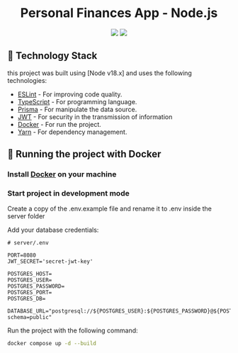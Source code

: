 <h1 align="center">Personal Finances App - Node.js</h1>

<p align="center">
  <img src="https://img.shields.io/static/v1?label=node&message=18.12.0&color=7159c1&style=plastic" />     
  <img src="https://img.shields.io/static/v1?label=license&message=MIT&color=00e200&style=plastic" />
</p>

## :wrench: Technology Stack

this project was built using [Node v18.x] and uses the following technologies:

- [ESLint](https://eslint.org/) - For improving code quality.
- [TypeScript](https://www.typescriptlang.org/) - For programming language.
- [Prisma](https://www.prisma.io/) - For manipulate the data source.
- [JWT](https://jwt.io/) - For security in the transmission of information
- [Docker](https://www.docker.com/) - For run the project.
- [Yarn](https://yarnpkg.com/) - For dependency management.

## :rocket: Running the project with Docker

### Install [Docker](https://docs.docker.com/get-docker/) on your machine

### Start project in development mode

Create a copy of the .env.example file and rename it to .env inside the server folder

Add your database credentials:
```
# server/.env

PORT=8080
JWT_SECRET='secret-jwt-key'

POSTGRES_HOST=
POSTGRES_USER=
POSTGRES_PASSWORD=
POSTGRES_PORT=
POSTGRES_DB=

DATABASE_URL="postgresql://${POSTGRES_USER}:${POSTGRES_PASSWORD}@${POSTGRES_HOST}:${POSTGRES_PORT}/${POSTGRES_DB}?schema=public"

```

Run the project with the following command:

```bash
docker compose up -d --build

```
